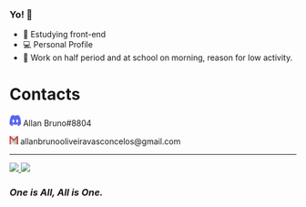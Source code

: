 ### Yo! 👋

- 📓 Estudying front-end
- 💻 Personal Profile
- 🔧 Work on half period and at school on morning, reason for low activity.

<div>
<h1>Contacts</h1>
<p><img height="20px" width="20px"src="./assets/discord-logo.svg" alt="discord logo"> Allan Bruno#8804</p>
<p><img src="./assets/gmail-logo.svg" width="15px" height="15px"> allanbrunooliveiravasconcelos@gmail.com</p>
</div>

---

<div>
  <a href="https://github.com/Allan_Bruno">
  <img height="150em" src="https://github-readme-stats.vercel.app/api?username=Allan-Bruno&show_icons=true&theme=dark&include_all_commits=true&count_private=true"/>
  <img height="150em" src="https://github-readme-stats.vercel.app/api/top-langs/?username=Allan-Bruno&layout=compact&langs_count=7&theme=dark"/>
  </a>
</div>

<h3><i>One is All, All is One.</i></h3>
